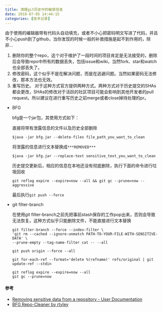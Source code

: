 ```yaml
---
title: 清理git历史中的敏感信息
date: 2018-07-05 14:44:15
categories: [技术记录]
---
```


由于使用的编辑器带有代码头自动填充，或者不小心把密码明文写进了代码，并且不小心push到了github，当你发现的时候一般的补救措施是起不到作用的，除非...

1. 删除你的整个repo，这个对于维护了一段时间的项目肯定是无法接受的，删除后会导致repo中所有的数据丢失，包括issue和wiki，当然fork、star和watch也全部丢失了。
2. 修改密码，这个似乎不是在解决问题，而是在逃避问题。当然如果密码无法修改，那本方法也无效。
3. 重写历史。
对于这种方式官方提供两种方式。两种方式对于历史提交的SHAs都会更改，SHAs的修改对于活跃的社区项目可能会影响到其他开发者的pull request。所以建议在进行重写历史之前merge或者close掉待处理的pr。

- BFG

    bfg是一个jar包，其使用方式如下：

    直接将带有泄露信息的文件以及历史全部删除
    ```
    $java -jar bfg.jar --delete-files file_path_you_want_to_clean
    ```

    将泄露的信息进行文本替换成`***REMOVED***`
    ```
    $java -jar bfg.jar --replace-text sensitive_text_you_want_to_clean
    ```

    历史提交更新后，相应的信息在本地还没有彻底删除，执行下面的命令进行垃圾回收
    ```
    git reflog expire --expire=now --all && git gc --prune=now --aggressive
    ```

    最后执行`git push --force`

- git filter-branch

    在使用git filter-branch之前先把事前stash保存的工作pop出来，否则会导致无法恢复。这种方式似乎只能删除文件，不能直接进行文本替换
    ```
    git filter-branch --force --index-filter \
    'git rm --cached --ignore-unmatch PATH-TO-YOUR-FILE-WITH-SENSITIVE-DATA' \
    --prune-empty --tag-name-filter cat -- --all

    git push origin --force --all

    git for-each-ref --format='delete %(refname)' refs/original | git update-ref --stdin

    git reflog expire --expire=now --all
    git gc --prune=now
    ```


#### 参考
- [Removing sensitive data from a repository - User Documentation](https://help.github.com/articles/removing-sensitive-data-from-a-repository/)
- [BFG Repo-Cleaner by rtyley](https://rtyley.github.io/bfg-repo-cleaner/)


